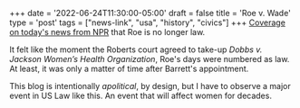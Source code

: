 +++
date = '2022-06-24T11:30:00-05:00'
draft = false
title = 'Roe v. Wade'
type = 'post'
tags = ["news-link", "usa", "history", "civics"]
+++
[Coverage on today's news from NPR](https://www.npr.org/2022/06/24/1102305878/supreme-court-abortion-roe-v-wade-decision-overturn) that Roe is no longer law. <br />

It felt like the moment the Roberts court agreed to take-up *Dobbs v. Jackson Women’s Health Organization*, Roe's days were numbered as law. At least, it was only a matter of time after Barrett's appointment. <br />  

This blog is intentionally *apolitical*, by design, but I have to observe a major event in US Law like this. An event that will affect women for decades.